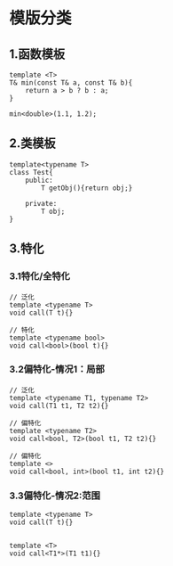 
# 模版分类
## 1.函数模板
```
template <T>
T& min(const T& a, const T& b){
    return a > b ? b : a;
}

min<double>(1.1, 1.2);

```

## 2.类模板
```
template<typename T>
class Test{
    public:
        T getObj(){return obj;}

    private:
        T obj;
}

```

## 3.特化
### 3.1特化/全特化
```
// 泛化
template <typename T>
void call(T t){}

// 特化
template <typename bool>
void call<bool>(bool t){}

```

### 3.2偏特化-情况1：局部
```
// 泛化
template <typename T1, typename T2>
void call(T1 t1, T2 t2){}

// 偏特化
template <typename T2>
void call<bool, T2>(bool t1, T2 t2){}

// 偏特化
template <>
void call<bool, int>(bool t1, int t2){}

```

### 3.3偏特化-情况2:范围
```
template <typename T>
void call(T t){}


template <T>
void call<T1*>(T1 t1){}

```
